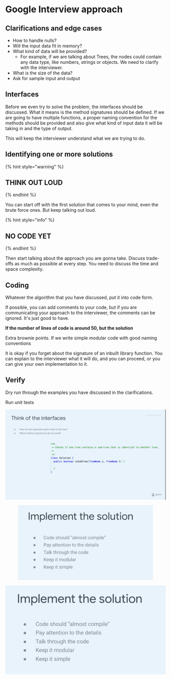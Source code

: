 # Google Interview approach

## Clarifications and edge cases

* How to handle nulls?
* Will the input data fit in memory?
* What kind of data will be provided?
  * For example, if we are talking about Trees, the nodes could contain any data type, like numbers, strings or objects. We need to clarify with the interviewer.
* What is the size of the data?
* Ask for sample input and output

## Interfaces

Before we even try to solve the problem, the interfaces should be discussed. What it means is the method signatures should be defined. If we are going to have multiple functions, a proper naming convention for the methods should be provided and also give what kind of input data it will be taking in and the type of output.

This will keep the interviewer understand what we are trying to do.

## Identifying one or more solutions

{% hint style="warning" %}
## THINK OUT LOUD
{% endhint %}

You can start off with the first solution that comes to your mind, even the brute force ones. But keep talking out loud.&#x20;

{% hint style="info" %}
## NO CODE YET
{% endhint %}

Then start talking about the approach you are gonna take. Discuss trade-offs as much as possible at every step. You need to discuss the time and space complexity.&#x20;

## Coding

Whatever the algorithm that you have discussed, put it into code form.&#x20;

If possible, you can add comments to your code, but if you are communicating your approach to the interviewer, the comments can be ignored. It's just good to have.&#x20;

**If the number of lines of code is around 50, but the solution**

Extra brownie points. If we write simple modular code with good naming conventions

It is okay if you forget about the signature of an inbuilt library function. You can explain to the interviewer what it will do, and you can proceed, or you can give your own implementation to it.

## Verify

Dry run through the examples you have discussed in the clarifications.&#x20;

Run unit tests



![](<.gitbook/assets/image (13).png>)



&#x20;   &#x20;

<figure><img src=".gitbook/assets/image (61).png" alt=""><figcaption></figcaption></figure>

![](<.gitbook/assets/image (45).png>)

